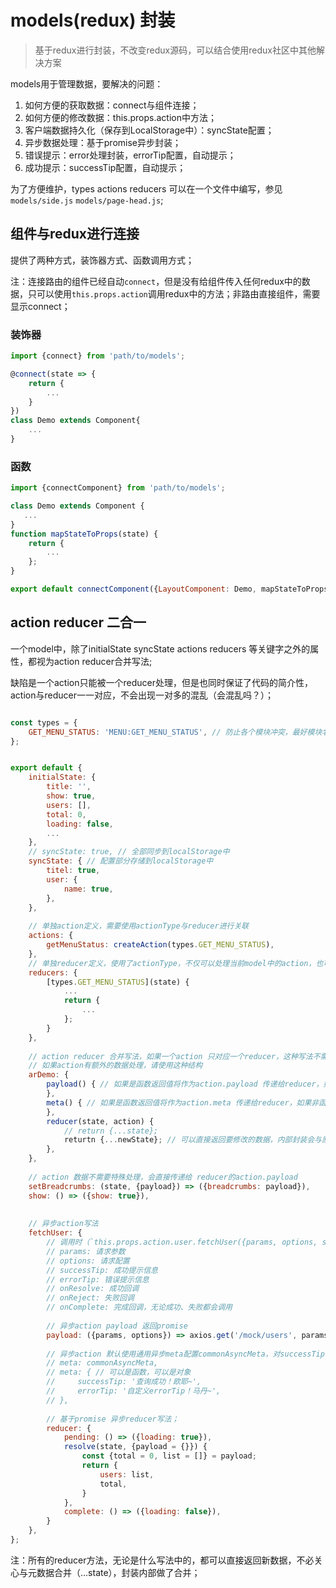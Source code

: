 # models(redux) 封装
> 基于redux进行封装，不改变redux源码，可以结合使用redux社区中其他解决方案

models用于管理数据，要解决的问题：

1. 如何方便的获取数据：connect与组件连接；
2. 如何方便的修改数据：this.props.action中方法；
3. 客户端数据持久化（保存到LocalStorage中）：syncState配置；
4. 异步数据处理：基于promise异步封装；
5. 错误提示：error处理封装，errorTip配置，自动提示；
6. 成功提示：successTip配置，自动提示；


为了方便维护，types actions reducers 可以在一个文件中编写，参见`models/side.js` `models/page-head.js`;

## 组件与redux进行连接
提供了两种方式，装饰器方式、函数调用方式；

注：连接路由的组件已经自动`connect`，但是没有给组件传入任何redux中的数据，只可以使用`this.props.action`调用redux中的方法；非路由直接组件，需要显示connect；

### 装饰器
```jsx harmony
import {connect} from 'path/to/models';

@connect(state => {
    return {
        ...
    }
})
class Demo extends Component{
    ...
}
```

### 函数
```jsx harmony
import {connectComponent} from 'path/to/models';

class Demo extends Component {
   ... 
}
function mapStateToProps(state) {
    return {
        ...
    };
}

export default connectComponent({LayoutComponent: Demo, mapStateToProps});
```

## action reducer 二合一
一个model中，除了initialState syncState actions reducers 等关键字之外的属性，都视为action reducer合并写法;

缺陷是一个action只能被一个reducer处理，但是也同时保证了代码的简介性，action与reducer一一对应，不会出现一对多的混乱（会混乱吗？）；

```js

const types = {
    GET_MENU_STATUS: 'MENU:GET_MENU_STATUS', // 防止各个模块冲突，最好模块名开头
};


export default {
    initialState: {
        title: '',
        show: true,
        users: [], 
        total: 0,
        loading: false,
        ...
    },
    // syncState: true, // 全部同步到localStorage中
    syncState: { // 配置部分存储到localStorage中
        titel: true,
        user: {
            name: true,
        },
    },
    
    // 单独action定义，需要使用actionType与reducer进行关联
    actions: {
        getMenuStatus: createAction(types.GET_MENU_STATUS),
    },
    // 单独reducer定义，使用了actionType，不仅可以处理当前model中的action，也可以处理其他任意action（只要actionType能对应）
    reducers: {
        [types.GET_MENU_STATUS](state) {
            ...
            return {
                ...
            };
        }
    },
    
    // action reducer 合并写法，如果一个action 只对应一个reducer，这种写法不需要指定actionType，可以有效简化代码；
    // 如果action有额外的数据处理，请使用这种结构
    arDemo: {
        payload() { // 如果是函数返回值将作为action.payload 传递给reducer，如果非函数，直接将payload的值，作为action.payload;
        },
        meta() { // 如果是函数返回值将作为action.meta 传递给reducer，如果非函数，直接将meta的值，作为action.meta;
        },
        reducer(state, action) {
            // return {...state};
            returtn {...newState}; // 可以直接返回要修改的数据，内部封装会与原state合并`{...state, ...newState}`;
        },
    },
    
    // action 数据不需要特殊处理，会直接传递给 reducer的action.payload
    setBreadcrumbs: (state, {payload}) => ({breadcrumbs: payload}),
    show: () => ({show: true}),
    
    
    // 异步action写法
    fetchUser: {
        // 调用时（`this.props.action.user.fetchUser({params, options, successTip, errorTip, onResolve, onReject, onComplete})`）参数约定为一个对象，对象各个属性说明如下:
        // params: 请求参数
        // options: 请求配置
        // successTip: 成功提示信息
        // errorTip: 错误提示信息
        // onResolve: 成功回调
        // onReject: 失败回调
        // onComplete: 完成回调，无论成功、失败都会调用
        
        // 异步action payload 返回promise     
        payload: ({params, options}) => axios.get('/mock/users', params, options),
        
        // 异步action 默认使用通用异步meta配置commonAsyncMeta，对successTip errorTip onResolve onReject onComplete 进行了合理的默认值处理，需要action以对象形式传参调用
        // meta: commonAsyncMeta, 
        // meta: { // 可以是函数，可以是对象
        //     successTip: '查询成功！欧耶~',
        //     errorTip: '自定义errorTip！马丹~',
        // },
        
        // 基于promise 异步reducer写法；
        reducer: {
            pending: () => ({loading: true}),
            resolve(state, {payload = {}}) {
                const {total = 0, list = []} = payload;
                return {
                    users: list,
                    total,
                }
            },
            complete: () => ({loading: false}),
        }
    },
};

```
注：所有的reducer方法，无论是什么写法中的，都可以直接返回新数据，不必关心与元数据合并（...state），封装内部做了合并；

